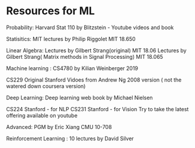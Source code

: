 # Resources for ML
Probability:
Harvard Stat 110 by Blitzstein - Youtube videos and book

Statisitics:
MIT lectures by Philip Riggolet MIT 18.650

Linear Algebra:
Lectures by Gilbert Strang(original) MIT 18.06
Lectures by Gilbert Strang( Matrix methods in Signal Processing) MIT 18.065

Machine learning :
CS4780 by Kilian Weinberger 2019

CS229 Original Stanford Vidoes from Andrew Ng 2008 version ( not the watered down coursera version)

Deep Learning:
Deep learning web book by Michael Nielsen

CS224 Stanford - for NLP
CS231 Stanford - for Vision
Try to take the latest offering available on youtube

Advanced:
PGM by Eric Xiang CMU 10-708

Reinforcement Learning :
10 lectures by David Silver
